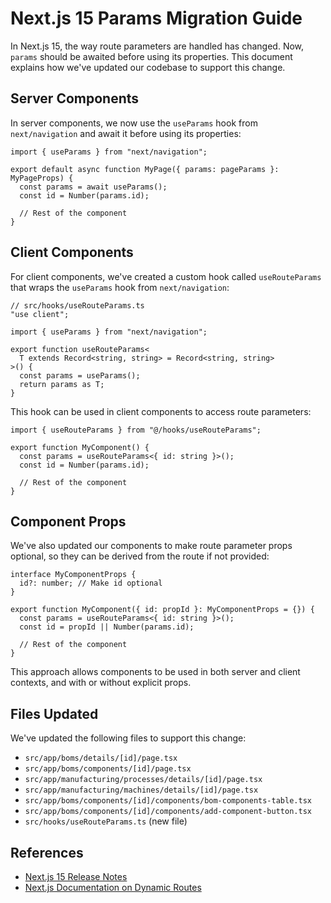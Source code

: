 # Next.js 15 Params Migration Guide

In Next.js 15, the way route parameters are handled has changed. Now, `params` should be awaited before using its properties. This document explains how we've updated our codebase to support this change.

## Server Components

In server components, we now use the `useParams` hook from `next/navigation` and await it before using its properties:

```tsx
import { useParams } from "next/navigation";

export default async function MyPage({ params: pageParams }: MyPageProps) {
  const params = await useParams();
  const id = Number(params.id);

  // Rest of the component
}
```

## Client Components

For client components, we've created a custom hook called `useRouteParams` that wraps the `useParams` hook from `next/navigation`:

```tsx
// src/hooks/useRouteParams.ts
"use client";

import { useParams } from "next/navigation";

export function useRouteParams<
  T extends Record<string, string> = Record<string, string>
>() {
  const params = useParams();
  return params as T;
}
```

This hook can be used in client components to access route parameters:

```tsx
import { useRouteParams } from "@/hooks/useRouteParams";

export function MyComponent() {
  const params = useRouteParams<{ id: string }>();
  const id = Number(params.id);

  // Rest of the component
}
```

## Component Props

We've also updated our components to make route parameter props optional, so they can be derived from the route if not provided:

```tsx
interface MyComponentProps {
  id?: number; // Make id optional
}

export function MyComponent({ id: propId }: MyComponentProps = {}) {
  const params = useRouteParams<{ id: string }>();
  const id = propId || Number(params.id);

  // Rest of the component
}
```

This approach allows components to be used in both server and client contexts, and with or without explicit props.

## Files Updated

We've updated the following files to support this change:

- `src/app/boms/details/[id]/page.tsx`
- `src/app/boms/components/[id]/page.tsx`
- `src/app/manufacturing/processes/details/[id]/page.tsx`
- `src/app/manufacturing/machines/details/[id]/page.tsx`
- `src/app/boms/components/[id]/components/bom-components-table.tsx`
- `src/app/boms/components/[id]/components/add-component-button.tsx`
- `src/hooks/useRouteParams.ts` (new file)

## References

- [Next.js 15 Release Notes](https://nextjs.org/blog/next-15)
- [Next.js Documentation on Dynamic Routes](https://nextjs.org/docs/app/building-your-application/routing/dynamic-routes)
